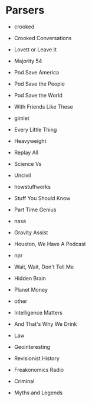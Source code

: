 # Parsers
* crooked
 * Crooked Conversations
 * Lovett or Leave It
 * Majority 54
 * Pod Save America
 * Pod Save the People
 * Pod Save the World
 * With Friends Like These

* gimlet
 * Every Little Thing
 * Heavyweight
 * Replay All
 * Science Vs
 * Uncivil

* howstuffworks
 * Stuff You Should Know
 * Part Time Genius

* nasa
 * Gravity Assist
 * Houston, We Have A Podcast

* npr
 * Wait, Wait, Don't Tell Me
 * Hidden Brain
 * Planet Money

* other
 * Intelligence Matters
 * And That's Why We Drink
 * Law
 * Geointeresting
 * Revisionist History
 * Freakonomics Radio
 * Criminal
 * Myths and Legends
